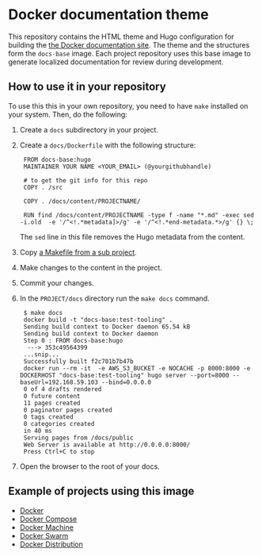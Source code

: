 # Docker documentation theme

This repository contains the HTML theme and Hugo configuration for building the [the Docker documentation site](https://docs.docker.com).  The theme and the structures form the `docs-base` image. Each project repository uses this base image to generate localized documentation for review during development. 


## How to use it in your repository

To use this this in your own repository, you need to have `make` installed on your system.  Then, do the following:

1. Create a `docs` subdirectory in your project.

2. Create a `docs/Dockerfile` with the following structure:

        FROM docs-base:hugo
        MAINTAINER YOUR NAME <YOUR_EMAIL> (@yourgithubhandle)

        # to get the git info for this repo
        COPY . /src

        COPY . /docs/content/PROJECTNAME/

        RUN find /docs/content/PROJECTNAME -type f -name "*.md" -exec sed -i.old  -e '/^<!.*metadata]>/g' -e '/^<!.*end-metadata.*>/g' {} \;
        
     The `sed` line in this file removes the Hugo metadata from the content.
     
3. Copy [a Makefile from a sub project](https://github.com/docker/swarm/blob/master/docs/Makefile).

4. Make changes to the content in the project.

5. Commit your changes.

6. In the `PROJECT/docs` directory run the `make docs` command.

        $ make docs
        docker build -t "docs-base:test-tooling" .
        Sending build context to Docker daemon 65.54 kB
        Sending build context to Docker daemon 
        Step 0 : FROM docs-base:hugo
         ---> 353c49564399
        ...snip...
        Successfully built f2c701b7b47b
        docker run --rm -it  -e AWS_S3_BUCKET -e NOCACHE -p 8000:8000 -e DOCKERHOST "docs-base:test-tooling" hugo server --port=8000 --baseUrl=192.168.59.103 --bind=0.0.0.0
        0 of 4 drafts rendered
        0 future content 
        11 pages created
        0 paginator pages created
        0 tags created
        0 categories created
        in 40 ms
        Serving pages from /docs/public
        Web Server is available at http://0.0.0.0:8000/
        Press Ctrl+C to stop
        
7. Open the browser to the root of your docs.

## Example of projects using this image 

- [Docker](https://github.com/docker/docker)
- [Docker Compose](https://github.com/docker/compose)
- [Docker Machine](https://github.com/docker/machine)
- [Docker Swarm](https://github.com/docker/swarm)
- [Docker Distribution](https://github.com/docker/distribution)


